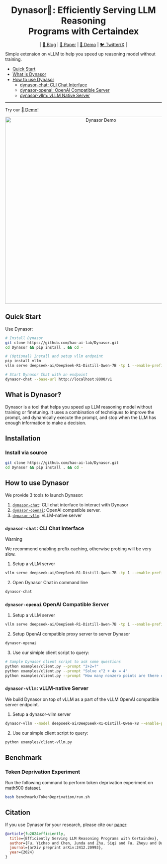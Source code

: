
<div align="center">
    <h1>Dynasor🦖: Efficiently Serving LLM Reasoning <br> Programs with Certaindex</h1>
</div>

<!-- https://hao-ai-lab.github.io/blogs/dynasor-cot/ -->
<!-- <div align="center" style="line-height: 1;">
    <a href="https://viol2000.github.io/SubDomain/gradio-2.html" target="_blank" style="margin: 2px;">
        <img alt="Demo" src="https://img.shields.io/badge/🤖Chat-Deepseek-blue?" style="display: inline-block; vertical-align: middle;"/>
    </a>
    <a href="https://x.com/haoailab" target="_blank" style="margin: 2px;">
        <img alt="Twitter Follow" src="https://img.shields.io/badge/Twitter-haoailab-white?logo=x&logoColor=white" style="display: inline-block; vertical-align: middle;"/>
    </a>
    <a href="https://hao-ai-lab.github.io/blogs/dynasor-cot/" target="_blank" style="margin: 2px;">
        <img alt="Blog" src="https://img.shields.io/badge/Blog-Dynasor-4CAF50?&color=4CAF50" style="display: inline-block; vertical-align: middle;"/>
    </a>
    <a href="https://arxiv.org/abs/2412.20993" style="margin: 2px;">
        <img alt="License" src="https://img.shields.io/badge/Paper-Dynasor-4CAF50?&color=4CAF50" style="display: inline-block; vertical-align: middle;"/>
    </a>
</div> -->

<div align="center" style="line-height: 1; margin-bottom: 12px;">
    | <a href="https://hao-ai-lab.github.io/blogs/dynasor-cot/">📝 Blog</a> 
    | <a href="https://arxiv.org/abs/2412.20993">📄 Paper</a> 
    | <a href="https://e4d417385887b7e801.gradio.live/">🤖 Demo</a> 
    | <a href="https://x.com/haoailab">🐦 Twitter/X</a> 
    |
</div>


Simple extension on vLLM to help you speed up reasoning model without training.


- [Quick Start](#quick-start)
- [What is Dynasor](#what-is-dynasor)
- [How to use Dynasor](#how-to-use-dynasor)
  - [dynasor-chat: CLI Chat Interface](#dynasor-chat-cli-chat-interface)
  - [dynasor-openai: OpenAI Compatible Server](#dynasor-openai-openai-compatible-server)
  - [dynasor-vllm: vLLM Native Server](#dynasor-vllm-vllm-native-server)

---

Try our <a href="https://e4d417385887b7e801.gradio.live/">🤖 Demo</a>!

<div align="center">
    <img src="assets/demo.gif" alt="Dynasor Demo" width="600px">
</div>



## Quick Start 


Use Dynasor:
```bash
# Install Dynasor
git clone https://github.com/hao-ai-lab/Dynasor.git 
cd Dynasor && pip install . && cd -

# (Optional) Install and setup vllm endpoint
pip install vllm
vllm serve deepseek-ai/DeepSeek-R1-Distill-Qwen-7B -tp 1 --enable-prefix-caching

# Start Dynasor Chat with an endpoint
dynasor-chat --base-url http://localhost:8000/v1
```


## What is Dynasor?

Dynasor is a tool that helps you speed up LLM reasoning model without training or finetuning. It uses a combination of techniques to improve the prompt, and dynamically execute the prompt, and stop when the LLM has enough information to make a decision. 



## Installation


### Install via source
```bash
git clone https://github.com/hao-ai-lab/Dynasor.git
cd Dynasor && pip install . && cd -
```


## How to use Dynasor

We provide 3 tools to launch Dynasor:

1. [`dynasor-chat`](#dynasor-chat-cli-chat-interface): CLI chat interface to interact with Dynasor
2. [`dynasor-openai`](#dynasor-openai-openai-compatible-server): OpenAI compatible server.
3. [`dynasor-vllm`](#dynasor-vllm-vllm-native-server): vLLM-native server





### `dynasor-chat`: CLI Chat Interface

> [!WARNING]
> We recommend enabling prefix caching, otherwise probing will be very slow.

1. Setup a vLLM server
```bash
vllm serve deepseek-ai/DeepSeek-R1-Distill-Qwen-7B -tp 1 --enable-prefix-caching
```


2. Open Dynasor Chat in command line

```bash
dynasor-chat
```



### `dynasor-openai` OpenAI Compatible Server


1. Setup a vLLM server
```bash
vllm serve deepseek-ai/DeepSeek-R1-Distill-Qwen-7B -tp 1 --enable-prefix-caching
```

2. Setup OpenAI compatible proxy server to server Dynasor
```bash
dynasor-openai
```

3. Use our simiple client script to query:
```bash
# Sample Dynasor client script to ask some questions
python examples/client.py --prompt "2+2=?"
python examples/client.py --prompt "Solve x^2 + 4x = 4"
python examples/client.py --prompt "How many nonzero points are there on x^3y + y^3z + z^3x = 0 over the finite field  𝔽_{{5}^{18}}  up to scaling?"
```


### `dynasor-vllm`: vLLM-native Server

We build Dynasor on top of vLLM as a part of the vLLM OpenAI compatible server endpoint.

1. Setup a dynasor-vllm server
```bash
dynasor-vllm --model deepseek-ai/DeepSeek-R1-Distill-Qwen-7B --enable-prefix-caching
```

2. Use our simple client script to query:
```bash
python examples/client-vllm.py
```


## Benchmark

### Token Deprivation Experiment

Run the following command to perform token deprivation experiment on math500 dataset.
```bash
bash benchmark/TokenDeprivation/run.sh
```

## Citation

If you use Dynasor for your research, please cite our [paper](https://arxiv.org/abs/2412.20993):

```bibtex
@article{fu2024efficiently,
  title={Efficiently Serving LLM Reasoning Programs with Certaindex},
  author={Fu, Yichao and Chen, Junda and Zhu, Siqi and Fu, Zheyu and Dai, Zhongdongming and Qiao, Aurick and Zhang, Hao},
  journal={arXiv preprint arXiv:2412.20993},
  year={2024}
}
```
